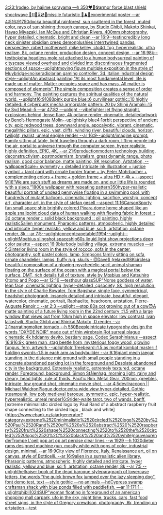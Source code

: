 [3:2](https://www.ebank.nz/aiartgenerator?category=3%3A2)[3:1](https://www.ebank.nz/aiartgenerator?category=3%3A1)[rodeo, by hajime sorayama —h 350](https://www.ebank.nz/aiartgenerator?category=rodeo%2C%2520by%2520hajime%2520sorayama%2520%E2%80%94h%2520350)[❤️‍🔥☢️armor force blast shield shockwave 🧪⛓🧨⏳💿🚧missile futuristic 🧩♟🎼experimental poster —ar 4:5](https://www.ebank.nz/aiartgenerator?category=%E2%9D%A4%EF%B8%8F%E2%80%8D%F0%9F%94%A5%E2%98%A2%EF%B8%8Farmor%2520force%2520blast%2520shield%2520shockwave%2520%F0%9F%A7%AA%E2%9B%93%F0%9F%A7%A8%E2%8F%B3%F0%9F%92%BF%F0%9F%9A%A7missile%2520futuristic%2520%F0%9F%A7%A9%E2%99%9F%F0%9F%8E%BCexperimental%2520poster%2520%E2%80%94ar%25204%3A5)[16:9](https://www.ebank.nz/aiartgenerator?category=16%3A9)[1](https://www.ebank.nz/aiartgenerator?category=1)[750](https://www.ebank.nz/aiartgenerator?category=750)[dock](https://www.ebank.nz/aiartgenerator?category=dock)[a beautiful rainforest, sun scattered in the forest, muted color, rays of sun shining through canopy, by Studio Ghibli, Makoto Shinkai, Hayao Miyazaki, Ian McQue and Christian Rivers, 400mm photography, hyper detailed, cinematic, bright and clean --ar 16:9](https://www.ebank.nz/aiartgenerator?category=a%2520beautiful%2520rainforest%2C%2520sun%2520scattered%2520in%2520the%2520forest%2C%2520muted%2520color%2C%2520rays%2520of%2520sun%2520shining%2520through%2520canopy%2C%2520by%2520Studio%2520Ghibli%2C%2520Makoto%2520Shinkai%2C%2520Hayao%2520Miyazaki%2C%2520Ian%2520McQue%2520and%2520Christian%2520Rivers%2C%2520400mm%2520photography%2C%2520hyper%2520detailed%2C%2520cinematic%2C%2520bright%2520and%2520clean%2520--ar%252016%3A9)[--test](https://www.ebank.nz/aiartgenerator?category=--test)[incredibly long neck sinister obsidian creep demon](https://www.ebank.nz/aiartgenerator?category=incredibly%2520long%2520neck%2520sinister%2520obsidian%2520creep%2520demon)[plushies interrtwined pandas, perspective, robert motherwell, mike kelley, clo4d, fog, hyperrealistic, ultra realism, 8k, octane render, production design, concept design, --ar 16:9](https://www.ebank.nz/aiartgenerator?category=plushies%2520interrtwined%2520pandas%2C%2520perspective%2C%2520robert%2520motherwell%2C%2520mike%2520kelley%2C%2520clo4d%2C%2520fog%2C%2520hyperrealistic%2C%2520ultra%2520realism%2C%25208k%2C%2520octane%2520render%2C%2520production%2520design%2C%2520concept%2520design%2C%2520--ar%252016%3A9)[8k](https://www.ebank.nz/aiartgenerator?category=8k)[--test](https://www.ebank.nz/aiartgenerator?category=--test)[bokeh](https://www.ebank.nz/aiartgenerator?category=bokeh)[a headless mole rat attached to a human body](https://www.ebank.nz/aiartgenerator?category=a%2520headless%2520mole%2520rat%2520attached%2520to%2520a%2520human%2520body)[surreal painting of cityscape viewed overhead and divided into discontinuous fragmented sections of space](https://www.ebank.nz/aiartgenerator?category=surreal%2520painting%2520of%2520cityscape%2520viewed%2520overhead%2520and%2520divided%2520into%2520discontinuous%2520fragmented%2520sections%2520of%2520space)[--uplight](https://www.ebank.nz/aiartgenerator?category=--uplight)[moving figure multiple exposition in the style of Muybridge](https://www.ebank.nz/aiartgenerator?category=moving%2520figure%2520multiple%2520exposition%2520in%2520the%2520style%2520of%2520Muybridge)[<noise](https://www.ebank.nz/aiartgenerator?category=%3Cnoise)[radiolarian  gaming controller, 3d, italian industrial design  style](https://www.ebank.nz/aiartgenerator?category=radiolarian%2520%2520gaming%2520controller%2C%25203d%2C%2520italian%2520industrial%2520design%2520%2520style)[--uplight](https://www.ebank.nz/aiartgenerator?category=--uplight)[An abstract painting "At its most fundamental level, life is made up of matter. Matter occupies space and has mass. All matter is composed of elements" The simple composition creates a sense of order and harmony. The painting captures the spiritual qualities of the natural world. --uplight](https://www.ebank.nz/aiartgenerator?category=An%2520abstract%2520painting%2520%22At%2520its%2520most%2520fundamental%2520level%2C%2520life%2520is%2520made%2520up%2520of%2520matter.%2520Matter%2520occupies%2520space%2520and%2520has%2520mass.%2520All%2520matter%2520is%2520composed%2520of%2520elements%22%2520The%2520simple%2520composition%2520creates%2520a%2520sense%2520of%2520order%2520and%2520harmony.%2520The%2520painting%2520captures%2520the%2520spiritual%2520qualities%2520of%2520the%2520natural%2520world.%2520--uplight)[16:9](https://www.ebank.nz/aiartgenerator?category=16%3A9)[1080](https://www.ebank.nz/aiartgenerator?category=1080)[pink purple blue::6 curvilinear gothic::10 highly detailed::8 cyberpunk mecha armorplate pattern::20 by Shinji Aramaki::15 by Syd Mead::5 —ar 47:82 —uplight --vibe](https://www.ebank.nz/aiartgenerator?category=pink%2520purple%2520blue%3A%3A6%2520curvilinear%2520gothic%3A%3A10%2520highly%2520detailed%3A%3A8%2520cyberpunk%2520mecha%2520armorplate%2520pattern%3A%3A20%2520by%2520Shinji%2520Aramaki%3A%3A15%2520by%2520Syd%2520Mead%3A%3A5%2520%E2%80%94ar%252047%3A82%2520%E2%80%94uplight%2520--vibe)[fighter jet flying straight, explosions behind, lense flare, 4k,octane render, cinematic, detailed](https://www.ebank.nz/aiartgenerator?category=fighter%2520jet%2520flying%2520straight%2C%2520explosions%2520behind%2C%2520lense%2520flare%2C%25204k%2Coctane%2520render%2C%2520cinematic%2C%2520detailed)[artwork by Benoît-Hermogaste Molin](https://www.ebank.nz/aiartgenerator?category=artwork%2520by%2520Beno%C3%AEt-Hermogaste%2520Molin)[--uplight](https://www.ebank.nz/aiartgenerator?category=--uplight)[sky blue](https://www.ebank.nz/aiartgenerator?category=sky%2520blue)[4:1](https://www.ebank.nz/aiartgenerator?category=4%3A1)[orbit perspective of ancient city, epic redwood trees, downward angle, apocalyptic, vibrant, cinematic, megalithic pillars, epic, vast, cliffs, winding river, beautiful clouds, horizon, twilight, realist, unreal engine render --ar 16:9](https://www.ebank.nz/aiartgenerator?category=orbit%2520perspective%2520of%2520ancient%2520city%2C%2520epic%2520redwood%2520trees%2C%2520downward%2520angle%2C%2520apocalyptic%2C%2520vibrant%2C%2520cinematic%2C%2520megalithic%2520pillars%2C%2520epic%2C%2520vast%2C%2520cliffs%2C%2520winding%2520river%2C%2520beautiful%2520clouds%2C%2520horizon%2C%2520twilight%2C%2520realist%2C%2520unreal%2520engine%2520render%2520--ar%252016%3A9)[--uplight](https://www.ebank.nz/aiartgenerator?category=--uplight)[/imagine prompt: Family sitting at table, light traveling through a dark room, lifting people into the air, portal to universe through the computer screen, hyper realistic, highly definition, EPIC, 4K, --ar 21:9](https://www.ebank.nz/aiartgenerator?category=/imagine%2520prompt%3A%2520Family%2520sitting%2520at%2520table%2C%2520light%2520traveling%2520through%2520a%2520dark%2520room%2C%2520lifting%2520people%2520into%2520the%2520air%2C%2520portal%2520to%2520universe%2520through%2520the%2520computer%2520screen%2C%2520hyper%2520realistic%2C%2520highly%2520definition%2C%2520EPIC%2C%25204K%2C%2520--ar%252021%3A9)[production](https://www.ebank.nz/aiartgenerator?category=production)[modern technology building, deconstructivism, postmodernism, brutalism, great dynamic range, photo realism, good color balance, matte painting, 8K resolution, Artstation, --wallpaper](https://www.ebank.nz/aiartgenerator?category=modern%2520technology%2520building%2C%2520deconstructivism%2C%2520postmodernism%2C%2520brutalism%2C%2520great%2520dynamic%2520range%2C%2520photo%2520realism%2C%2520good%2520color%2520balance%2C%2520matte%2520painting%2C%25208K%2520resolution%2C%2520Artstation%2C%2520--wallpaper)[Scale+ symmetry + detailed intricate ink illustration + justice symbol + tarot card with ornate border frame + by Peter Mohrbacher + complementing colors + frame + golden frame + ultra HD + 4k + --aspect 9:16](https://www.ebank.nz/aiartgenerator?category=Scale%2B%2520symmetry%2520%2B%2520detailed%2520intricate%2520ink%2520illustration%2520%2B%2520justice%2520symbol%2520%2B%2520tarot%2520card%2520with%2520ornate%2520border%2520frame%2520%2B%2520by%2520Peter%2520Mohrbacher%2520%2B%2520complementing%2520colors%2520%2B%2520frame%2520%2B%2520golden%2520frame%2520%2B%2520ultra%2520HD%2520%2B%25204k%2520%2B%2520--aspect%25209%3A16)[“We are such stuff as dreams are made on, and our little life is rounded with a sleep.”](https://www.ebank.nz/aiartgenerator?category=%E2%80%9CWe%2520are%2520such%2520stuff%2520as%2520dreams%2520are%2520made%2520on%2C%2520and%2520our%2520little%2520life%2520is%2520rounded%2520with%2520a%2520sleep.%E2%80%9D)[1800s wallpaper with repeating pattern](https://www.ebank.nz/aiartgenerator?category=1800s%2520wallpaper%2520with%2520repeating%2520pattern)[350](https://www.ebank.nz/aiartgenerator?category=350)[hyper-realistic beautiful portrait of undead pennywise floating in a swimming pool, with hundreds of mutant balloons, cinematic lighting, sacrifice, worship, concept art, character art, in the style of stefan gesell --aspect 11:16](https://www.ebank.nz/aiartgenerator?category=hyper-realistic%2520beautiful%2520portrait%2520of%2520undead%2520pennywise%2520floating%2520in%2520a%2520swimming%2520pool%2C%2520with%2520hundreds%2520of%2520mutant%2520balloons%2C%2520cinematic%2520lighting%2C%2520sacrifice%2C%2520worship%2C%2520concept%2520art%2C%2520character%2520art%2C%2520in%2520the%2520style%2520of%2520stefan%2520gesell%2520--aspect%252011%3A16)[Carson](https://www.ebank.nz/aiartgenerator?category=Carson)[Sporty fun small space ship brightly colored Pixar](https://www.ebank.nz/aiartgenerator?category=Sporty%2520fun%2520small%2520space%2520ship%2520brightly%2520colored%2520Pixar)[a dome home shaped like an apple snail](https://www.ebank.nz/aiartgenerator?category=a%2520dome%2520home%2520shaped%2520like%2520an%2520apple%2520snail)[](https://www.ebank.nz/aiartgenerator?category=)[point cloud data of human walking with flowing fabric in forest :: 3d octane render :: solid black background :: oil painting, highly realistic](https://www.ebank.nz/aiartgenerator?category=point%2520cloud%2520data%2520of%2520human%2520walking%2520with%2520flowing%2520fabric%2520in%2520forest%2520%3A%3A%25203d%2520octane%2520render%2520%3A%3A%2520solid%2520black%2520background%2520%3A%3A%2520oil%2520painting%2C%2520highly%2520realistic)[5](https://www.ebank.nz/aiartgenerator?category=5)[alien monument, Pharaonic patterns, atmospheric, highly detailed and intricate, hyper realistic, yellow and blue, sci fi, artstation, octane render, 8k --ar 7:5](https://www.ebank.nz/aiartgenerator?category=alien%2520monument%2C%2520Pharaonic%2520patterns%2C%2520atmospheric%2C%2520highly%2520detailed%2520and%2520intricate%2C%2520hyper%2520realistic%2C%2520yellow%2520and%2520blue%2C%2520sci%2520fi%2C%2520artstation%2C%2520octane%2520render%2C%25208k%2520--ar%25207%3A5)[--uplight](https://www.ebank.nz/aiartgenerator?category=--uplight)[concept](https://www.ebank.nz/aiartgenerator?category=concept)[cape](https://www.ebank.nz/aiartgenerator?category=cape)[tablet](https://www.ebank.nz/aiartgenerator?category=tablet)[1994](https://www.ebank.nz/aiartgenerator?category=1994)[--uplight](https://www.ebank.nz/aiartgenerator?category=--uplight)[--uplight](https://www.ebank.nz/aiartgenerator?category=--uplight)[Moebius slingshot spaceship](https://www.ebank.nz/aiartgenerator?category=Moebius%2520slingshot%2520spaceship)[60s liquid light show projections deep color palette --aspect 16:9](https://www.ebank.nz/aiartgenerator?category=60s%2520liquid%2520light%2520show%2520projections%2520deep%2520color%2520palette%2520--aspect%252016%3A9)[blur](https://www.ebank.nz/aiartgenerator?category=blur)[body building village, extreme muscles —ar 5:3](https://www.ebank.nz/aiartgenerator?category=body%2520building%2520village%2C%2520extreme%2520muscles%2520%E2%80%94ar%25205%3A3)[interior living room in the style of rococo, sofa in the center, photography, soft pastel colors, lamp, Simpsons family sitting on sofa, ornate chandelier, lamps, fluffy rug, skulls - @Dave$ (relaxed)](https://www.ebank.nz/aiartgenerator?category=interior%2520living%2520room%2520in%2520the%2520style%2520of%2520rococo%2C%2520sofa%2520in%2520the%2520center%2C%2520photography%2C%2520soft%2520pastel%2520colors%2C%2520lamp%2C%2520Simpsons%2520family%2520sitting%2520on%2520sofa%2C%2520ornate%2520chandelier%2C%2520lamps%2C%2520fluffy%2520rug%2C%2520skulls%2520-%2520%40Dave%24%2520%28relaxed%29)[8K](https://www.ebank.nz/aiartgenerator?category=8K)[circles](https://www.ebank.nz/aiartgenerator?category=circles)[a beautiful composition of a glowing psychedelic spirit animal shaman floating on the surface of the ocean with a magical portal below the surface, DMT,  rich details full of texture, style by Mœbius and Katsuhiro Otomo and Pogo —ar 12:16 —test](https://www.ebank.nz/aiartgenerator?category=a%2520beautiful%2520composition%2520of%2520a%2520glowing%2520psychedelic%2520spirit%2520animal%2520shaman%2520floating%2520on%2520the%2520surface%2520of%2520the%2520ocean%2520with%2520a%2520magical%2520portal%2520below%2520the%2520surface%2C%2520DMT%2C%2520%2520rich%2520details%2520full%2520of%2520texture%2C%2520style%2520by%2520M%C5%93bius%2520and%2520Katsuhiro%2520Otomo%2520and%2520Pogo%2520%E2%80%94ar%252012%3A16%2520%E2%80%94test)[hour glass](https://www.ebank.nz/aiartgenerator?category=hour%2520glass)[SUP"](https://www.ebank.nz/aiartgenerator?category=SUP%22)[Norse goddess of water, lean face, cinematic lighting,  hyper-detailed, cgsociety, 8k, high resolution, in the style of Charlie Bowater, Tom Bagshaw, single face, symmetrical, headshot photograph, insanely detailed and intricate, beautiful, elegant, watercolor, cinematic, portrait, Raphaelite, headroom, artstation, Pierre-Auguste Renoir :: --ar 2:3 --uplight --stop 80](https://www.ebank.nz/aiartgenerator?category=Norse%2520goddess%2520of%2520water%2C%2520lean%2520face%2C%2520cinematic%2520lighting%2C%2520%2520hyper-detailed%2C%2520cgsociety%2C%25208k%2C%2520high%2520resolution%2C%2520in%2520the%2520style%2520of%2520Charlie%2520Bowater%2C%2520Tom%2520Bagshaw%2C%2520single%2520face%2C%2520symmetrical%2C%2520headshot%2520photograph%2C%2520insanely%2520detailed%2520and%2520intricate%2C%2520beautiful%2C%2520elegant%2C%2520watercolor%2C%2520cinematic%2C%2520portrait%2C%2520Raphaelite%2C%2520headroom%2C%2520artstation%2C%2520Pierre-Auguste%2520Renoir%2520%3A%3A%2520--ar%25202%3A3%2520--uplight%2520--stop%252080)[a cot growing out of a cow](https://www.ebank.nz/aiartgenerator?category=a%2520cot%2520growing%2520out%2520of%2520a%2520cow)[😈](https://www.ebank.nz/aiartgenerator?category=%F0%9F%98%88)[A matte painting of a future living room in the 22nd century ::1.5 with a large window that views out from 10km high in space elevator, low contrast, ivan laliashvili, Studio Ghibli and Shinkai Makoto, D render --ar 2:1](https://www.ebank.nz/aiartgenerator?category=A%2520matte%2520painting%2520of%2520a%2520future%2520living%2520room%2520in%2520the%252022nd%2520century%2520%3A%3A1.5%2520with%2520a%2520large%2520window%2520that%2520views%2520out%2520from%252010km%2520high%2520in%2520space%2520elevator%2C%2520low%2520contrast%2C%2520ivan%2520laliashvili%2C%2520Studio%2520Ghibli%2520and%2520Shinkai%2520Makoto%2C%2520D%2520render%2520--ar%25202%3A1)[narrating](https://www.ebank.nz/aiartgenerator?category=narrating)[molten tornado --h 550](https://www.ebank.nz/aiartgenerator?category=molten%2520tornado%2520--h%2520550)[Beeple](https://www.ebank.nz/aiartgenerator?category=Beeple)[intricate typography design the words "OXYDE NOIR" made out of thin wire](https://www.ebank.nz/aiartgenerator?category=intricate%2520typography%2520design%2520the%2520words%2520%22OXYDE%2520NOIR%22%2520made%2520out%2520of%2520thin%2520wire)[brain Rot surreal plague cinematic 4k hd](https://www.ebank.nz/aiartgenerator?category=brain%2520Rot%2520surreal%2520plague%2520cinematic%25204k%2520hd)[danny devito, bestiary page, Codex Seraphinianus --aspect 16:9](https://www.ebank.nz/aiartgenerator?category=danny%2520devito%2C%2520bestiary%2520page%2C%2520Codex%2520Seraphinianus%2520--aspect%252016%3A9)[16:9](https://www.ebank.nz/aiartgenerator?category=16%3A9)[< green man, stag beetle horn, mysterious foggy wood, glowing fungus, fern, artwork --uplight](https://www.ebank.nz/aiartgenerator?category=%3C%2520green%2520man%2C%2520stag%2520beetle%2520horn%2C%2520mysterious%2520foggy%2520wood%2C%2520glowing%2520fungus%2C%2520fern%2C%2520artwork%2520--uplight)[lotr Treebeard::1.5 as mortal kombat master::1 holding swords::1.5 in each arm as bodybuilder --ar 9:16](https://www.ebank.nz/aiartgenerator?category=lotr%2520Treebeard%3A%3A1.5%2520as%2520mortal%2520kombat%2520master%3A%3A1%2520holding%2520swords%3A%3A1.5%2520in%2520each%2520arm%2520as%2520bodybuilder%2520--ar%25209%3A16)[giant mech jaegar standing in the distance mid ground with small people standing in a concrete abandoned parking lot in the foreground and Desolate abandoned city in the background. Extremely realistic, extremely textured, octane render, Foreground, background, Simon Stålenhag, morning light, rainy and dreary, head lights, rule of thirds, Pacific Rim, Metal Gear,  200mm, greebles, intricate, low ground shot, cinematic movie shot, --ar 4:5](https://www.ebank.nz/aiartgenerator?category=giant%2520mech%2520jaegar%2520standing%2520in%2520the%2520distance%2520mid%2520ground%2520with%2520small%2520people%2520standing%2520in%2520a%2520concrete%2520abandoned%2520parking%2520lot%2520in%2520the%2520foreground%2520and%2520Desolate%2520abandoned%2520city%2520in%2520the%2520background.%2520Extremely%2520realistic%2C%2520extremely%2520textured%2C%2520octane%2520render%2C%2520Foreground%2C%2520background%2C%2520Simon%2520St%C3%A5lenhag%2C%2520morning%2520light%2C%2520rainy%2520and%2520dreary%2C%2520head%2520lights%2C%2520rule%2520of%2520thirds%2C%2520Pacific%2520Rim%2C%2520Metal%2520Gear%2C%2520%2520200mm%2C%2520greebles%2C%2520intricate%2C%2520low%2520ground%2520shot%2C%2520cinematic%2520movie%2520shot%2C%2520--ar%25204%3A5)[devil](https://www.ebank.nz/aiartgenerator?category=devil)[raccoon || Michael Waldron](https://www.ebank.nz/aiartgenerator?category=raccoon%2520%7C%7C%2520Michael%2520Waldron)[Plague doctor,extra wide view,hyper-detailed. Gothic steampunk. low poly medieval baroque. symmetric. epic. hyper-realistic. hyperrealistic. unreal render](https://www.ebank.nz/aiartgenerator?category=Plague%2520doctor%2Cextra%2520wide%2520view%2Chyper-detailed.%2520Gothic%2520steampunk.%2520low%2520poly%2520medieval%2520baroque.%2520symmetric.%2520epic.%2520hyper-realistic.%2520hyperrealistic.%2520unreal%2520render)[16:9](https://www.ebank.nz/aiartgenerator?category=16%3A9)[rider-waite tarot. two of wands. banff.](https://www.ebank.nz/aiartgenerator?category=rider-waite%2520tarot.%2520two%2520of%2520wands.%2520banff.)[extreme minimalistic circled logo by Paul Rand of a abstract  raspberry fruit shape connecting to the circled logo , black and white](https://www.ebank.nz/aiartgenerator?category=extreme%2520minimalistic%2520circled%2520logo%2520by%2520Paul%2520Rand%2520of%2520a%2520abstract%2520%2520raspberry%2520fruit%2520shape%2520connecting%2520to%2520the%2520circled%2520logo%2520%2C%2520black%2520and%2520white)[nouveau](https://www.ebank.nz/aiartgenerator?category=nouveau)[render](https://www.ebank.nz/aiartgenerator?category=render)[Trompe L'oeil pop art op art  percise clear lines --w 1929 --h 1020](https://www.ebank.nz/aiartgenerator?category=Trompe%2520L%27oeil%2520pop%2520art%2520op%2520art%2520%2520percise%2520clear%2520lines%2520--w%25201929%2520--h%25201020)[dieter rams designed machine gun, mostly white with pops of color, industrial design, minimal, --ar 16:9](https://www.ebank.nz/aiartgenerator?category=dieter%2520rams%2520designed%2520machine%2520gun%2C%2520mostly%2520white%2520with%2520pops%2520of%2520color%2C%2520industrial%2520design%2C%2520minimal%2C%2520--ar%252016%3A9)[City view of Florence, Italy, Renaissance art, oil on canvas, style of Botticelli, --ar 16:9](https://www.ebank.nz/aiartgenerator?category=City%2520view%2520of%2520Florence%2C%2520Italy%2C%2520Renaissance%2520art%2C%2520oil%2520on%2520canvas%2C%2520style%2520of%2520Botticelli%2C%2520--ar%252016%3A9)[alien in a surrealistic alien library, Pharaonic patterns, atmospheric, highly detailed and intricate, hyper realistic, yellow and blue, sci fi, artstation, octane render, 8k --ar 7:5 --uplight](https://www.ebank.nz/aiartgenerator?category=alien%2520in%2520a%2520surrealistic%2520alien%2520library%2C%2520Pharaonic%2520patterns%2C%2520atmospheric%2C%2520highly%2520detailed%2520and%2520intricate%2C%2520hyper%2520realistic%2C%2520yellow%2520and%2520blue%2C%2520sci%2520fi%2C%2520artstation%2C%2520octane%2520render%2C%25208k%2520--ar%25207%3A5%2520--uplight)[hellraiser book of the dead baroque style](https://www.ebank.nz/aiartgenerator?category=hellraiser%2520book%2520of%2520the%2520dead%2520baroque%2520style)[paragraph of lowercase letters, the words “the quick brown fox jumped over the lazy sleeping dog”, font demo test, text —style gothic —no animals —hd](https://www.ebank.nz/aiartgenerator?category=paragraph%2520of%2520lowercase%2520letters%2C%2520the%2520words%2520%E2%80%9Cthe%2520quick%2520brown%2520fox%2520jumped%2520over%2520the%2520lazy%2520sleeping%2520dog%E2%80%9D%2C%2520font%2520demo%2520test%2C%2520text%2520%E2%80%94style%2520gothic%2520%E2%80%94no%2520animals%2520%E2%80%94hd)[Cypress swamp craftsman shack with blue ponds filled with paddlefish. —ar 11:17](https://www.ebank.nz/aiartgenerator?category=Cypress%2520swamp%2520craftsman%2520shack%2520with%2520blue%2520ponds%2520filled%2520with%2520paddlefish.%2520%E2%80%94ar%252011%3A17)[1:1](https://www.ebank.nz/aiartgenerator?category=1%3A1)[--uplight](https://www.ebank.nz/aiartgenerator?category=--uplight)[ghibli](https://www.ebank.nz/aiartgenerator?category=ghibli)[1024](https://www.ebank.nz/aiartgenerator?category=1024)[SUP"](https://www.ebank.nz/aiartgenerator?category=SUP%22)[woman floating in foreground of an american shopping mall carpark, ufo in the sky, night time, trucks, cars, fast food street signs, in the style of Gregory crewdson, photography, 8k, trending on artstation --test](https://www.ebank.nz/aiartgenerator?category=woman%2520floating%2520in%2520foreground%2520of%2520an%2520american%2520shopping%2520mall%2520carpark%2C%2520ufo%2520in%2520the%2520sky%2C%2520night%2520time%2C%2520trucks%2C%2520cars%2C%2520fast%2520food%2520street%2520signs%2C%2520in%2520the%2520style%2520of%2520Gregory%2520crewdson%2C%2520photography%2C%25208k%2C%2520trending%2520on%2520artstation%2520--test)